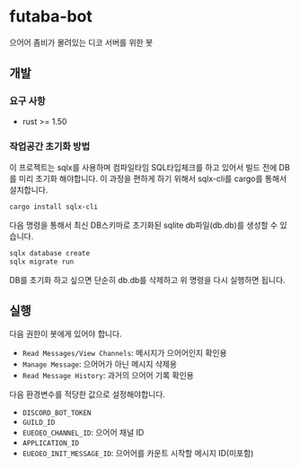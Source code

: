 # futaba-bot

으어어 좀비가 몰려있는 디코 서버를 위한 봇

## 개발

### 요구 사항

- rust >= 1.50

### 작업공간 초기화 방법

이 프로젝트는 sqlx를 사용하며 컴파일타임 SQL타입체크를 하고 있어서 빌드 전에 DB를 미리 초기화 해야합니다.
이 과정을 편하게 하기 위해서 sqlx-cli를 cargo를 통해서 설치합니다.

```bash
cargo install sqlx-cli
```

다음 명령을 통해서 최신 DB스키마로 초기화된 sqlite db파일(db.db)를 생성할 수 있습니다.
```bash
sqlx database create
sqlx migrate run
```

DB를 초기화 하고 싶으면 단순히 db.db를 삭제하고 위 명령을 다시 실행하면 됩니다.


## 실행

다음 권한이 봇에게 있어야 합니다.
- `Read Messages/View Channels`: 메시지가 으어어인지 확인용
- `Manage Message`: 으어어가 아닌 메시지 삭제용
- `Read Message History`: 과거의 으어어 기록 확인용

다음 환경변수를 적당한 값으로 설정해야합니다.
- `DISCORD_BOT_TOKEN`
- `GUILD_ID`
- `EUEOEO_CHANNEL_ID`: 으어어 채널 ID
- `APPLICATION_ID` 
- `EUEOEO_INIT_MESSAGE_ID`: 으어어를 카운트 시작할 메시지 ID(미포함)
